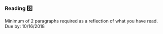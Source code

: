 ### Reading :six:

Minimum of 2 paragraphs required as a reflection of what you have read. Due by: 10/16/2018
